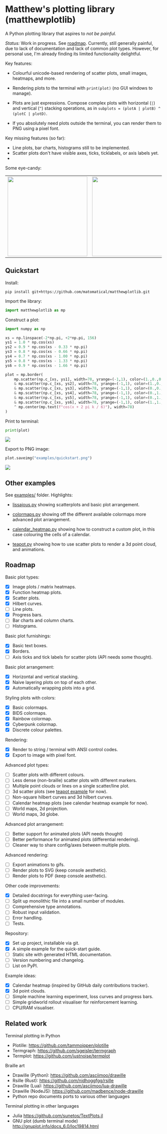 Matthew's plotting library (matthewplotlib)
===========================================

A Python plotting library that aspires to *not be painful.*

*Status:* Work in progress. See [roadmap](#roadmap). Currently, still generally
painful, due to lack of documentation and lack of common plot types. However,
for personal use, I'm already finding its limited functionality delightful.

Key features:

* Colourful unicode-based rendering of scatter plots, small images, heatmaps,
  and more.

* Rendering plots to the terminal with `print(plot)` (no GUI windows to
  manage).

* Plots are just expressions. Compose complex plots with horizontal (`|`) and
  vertical (`^`) stacking operations, as in
    `subplots = (plotA | plotB) ^ (plotC | plotD)`.

* If you absolutely need plots outside the terminal, you can render them to PNG
  using a pixel font.

Key missing features (so far):

* Line plots, bar charts, histograms still to be implemented.
* Scatter plots don't have visible axes, ticks, ticklabels, or axis labels yet.
* 

Some eye-candy:

<table>
<tbody>
  <tr>
    <td><img src="examples/lissajous.png" height="256px"></td>
    <td><img src="examples/teapot.gif" height="256px"></td>
    <td><img src="examples/colormaps.png" height="256px"></td>
  </tr>
</tbody>
</table>

Quickstart
----------

Install:

```console
pip install git+https://github.com/matomatical/matthewplotlib.git
```

Import the library:

```python
import matthewplotlib as mp
```

Construct a plot:
```python
import numpy as np

xs = np.linspace(-2*np.pi, +2*np.pi, 156)
ys1 = 1.0 * np.cos(xs)
ys2 = 0.9 * np.cos(xs - 0.33 * np.pi)
ys3 = 0.8 * np.cos(xs - 0.66 * np.pi)
ys4 = 0.7 * np.cos(xs - 1.00 * np.pi)
ys5 = 0.8 * np.cos(xs - 1.33 * np.pi)
ys6 = 0.9 * np.cos(xs - 1.66 * np.pi)

plot = mp.border(
    mp.scatter(np.c_[xs, ys1], width=78, yrange=(-1,1), color=(1.,0.,0.))
    & mp.scatter(np.c_[xs, ys2], width=78, yrange=(-1,1), color=(1.,0.,1.))
    & mp.scatter(np.c_[xs, ys3], width=78, yrange=(-1,1), color=(0.,0.,1.))
    & mp.scatter(np.c_[xs, ys4], width=78, yrange=(-1,1), color=(0.,1.,1.))
    & mp.scatter(np.c_[xs, ys5], width=78, yrange=(-1,1), color=(0.,1.,0.))
    & mp.scatter(np.c_[xs, ys6], width=78, yrange=(-1,1), color=(1.,1.,0.))
    ^ mp.center(mp.text(f"cos(x + 2 pi k / 6)"), width=78)
)
```

Print to terminal:
```python
print(plot)
```
![](examples/quickstart-screenshot.png)

Export to PNG image:
```python
plot.saveimg("examples/quickstart.png")
```
![](examples/quickstart.png)

Other examples
--------------

See [examples/](examples/) folder. Highlights:

* [lissajous.py](examples/lissajous.py) showing scatterplots and basic plot
  arrangement.

* [colormaps.py](examples/colormaps.py) showing off the different available
  colormaps more advanced plot arrangement.

* [calendar_heatmap.py](examples/calendar_heatmap.py) showing how to construct
  a custom plot, in this case colouring the cells of a calendar.

* [teapot.py](examples/teapot.py) showing how to use scatter plots to render a
  3d point cloud, and animations.

Roadmap
-------

Basic plot types:

* [x] Image plots / matrix heatmaps.
* [x] Function heatmap plots.
* [x] Scatter plots.
* [x] Hilbert curves.
* [ ] Line plots.
* [x] Progress bars.
* [ ] Bar charts and column charts.
* [ ] Histograms.

Basic plot furnishings:

* [x] Basic text boxes.
* [x] Borders.
* [ ] Axis ticks and tick labels for scatter plots (API needs some thought).

Basic plot arrangement:

* [x] Horizontal and vertical stacking.
* [x] Naive layering plots on top of each other.
* [x] Automatically wrapping plots into a grid.

Styling plots with colors:

* [x] Basic colormaps.
* [x] BIDS colormaps.
* [x] Rainbow colormap.
* [x] Cyberpunk colormap.
* [x] Discrete colour palettes.

Rendering:

* [x] Render to string / terminal with ANSI control codes.
* [x] Export to image with pixel font.

Advanced plot types:

* [ ] Scatter plots with different colours.
* [ ] Less dense (non-braille) scatter plots with different markers.
* [ ] Multiple point clouds or lines on a single scatter/line plot.
* [ ] 3d scatter plots (see [teapot example](examples/teapot.py) for now).
* [ ] Non-square hilbert curves and 3d hilbert curves.
* [ ] Calendar heatmap plots (see calendar heatmap example for now).
* [ ] World maps, 2d projection.
* [ ] World maps, 3d globe.

Advanced plot arrangement:

* [ ] Better support for animated plots (API needs thought)
* [ ] Better performance for animated plots (differential rendering).
* [ ] Cleaner way to share config/axes between multiple plots.

Advanced rendering:

* [ ] Export animations to gifs.
* [ ] Render plots to SVG (keep console aesthetic).
* [ ] Render plots to PDF (keep console aesthetic).

Other code improvements:

* [x] Detailed docstrings for everything user-facing.
* [ ] Split up monolithic file into a small number of modules.
* [ ] Comprehensive type annotations.
* [ ] Robust input validation.
* [ ] Error handling.
* [ ] Tests.

Repository:

* [x] Set up project, installable via git.
* [x] A simple example for the quick-start guide.
* [ ] Static site with generated HTML documentation.
* [ ] Version numbering and changelog.
* [ ] List on PyPI.

Example ideas:

* [x] Calendar heatmap (inspired by GitHub daily contributions tracker).
* [x] 3d point clouds.
* [ ] Simple machine learning experiment, loss curves and progress bars.
* [ ] Simple gridworld rollout visualiser for reinforcement learning.
* [ ] CPU/RAM visualiser.

Related work
------------

Terminal plotting in Python

* Plotille: https://github.com/tammoippen/plotille
* Termgraph: https://github.com/sgeisler/termgraph
* Termplot: https://github.com/justnoise/termplot

Braille art

* Drawille (Python): https://github.com/asciimoo/drawille
* Rsille (Rust): https://github.com/nidhoggfgg/rsille
* Drawille (Lua): https://github.com/asciimoo/lua-drawille
* Drawille (NodeJS): https://github.com/madbence/node-drawille
* Python repo documents ports to various other languages

Terminal plotting in other languages

* Julia https://github.com/sunetos/TextPlots.jl
* GNU plot (dumb terminal mode) http://gnuplot.info/docs_6.0/loc19814.html

